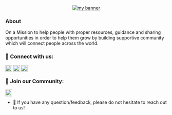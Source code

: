 <p align="center">
  <a href="https://www.linkedin.com/company/analytics-school" target="_blank" rel="noreferrer"><img src="https://user-images.githubusercontent.com/127306551/224541050-a7bfd7e3-f424-4514-af70-54587f910141.png" alt="my banner"></a>
</p>

<h3 align="center">

### About

<!--
**analyticsschool/analyticsschool** is a ✨ _special_ ✨ repository because its `README.md` (this file) appears on your GitHub profile.

Here are some ideas to get you started:

- 🔭 I’m currently working on ...
- 🌱 I’m currently learning ...
- 👯 I’m looking to collaborate on ...
- 🤔 I’m looking for help with ...
- 💬 Ask me about ...
- 📫 How to reach me: ...
- 😄 Pronouns: ...
- ⚡ Fun fact: ...
-->


On a Mission to help people with proper resources, guidance and sharing opportunities in order to help them grow by building supportive community which will connect people across the world.

  ### 🤝 Connect with us:

<a href="https://www.linkedin.com/company/analytics-school"><img align="left" src="https://raw.githubusercontent.com/yushi1007/yushi1007/main/images/linkedin.svg" alt="Abalytics school | LinkedIn" width="21px"/></a>
<a href="[https://instagram.com/yushi.95](https://www.instagram.com/analytics_school/)"><img align="left" src="https://raw.githubusercontent.com/yushi1007/yushi1007/main/images/instagram.svg" alt="Abalytics school | Instagram" width="21px"/></a>
<a href="https://www.facebook.com/Analyticschool"><img align="left" src="https://user-images.githubusercontent.com/127306551/224540351-3b052edc-6ccc-4343-be90-75c4d38e0e1c.png" alt="Abalytics school | Facebook" width="21px"/></a>
</br>  
### 🤝 Join our Community:
<a href="https://analytics-school.slack.com/"><img align="left" src="https://user-images.githubusercontent.com/127306551/224540407-8692c77f-78b4-4479-8d4d-6d066ffe0777.png" alt="Abalytics school | Slack" width="21px"/></a>
</br>
- 💬 If you have any question/feedback, please do not hesitate to reach out to us!
